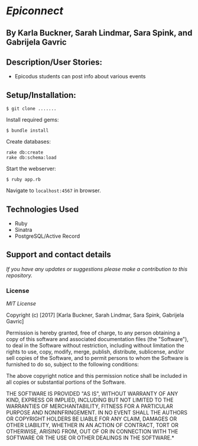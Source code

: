 # _Epiconnect_

## By Karla Buckner, Sarah Lindmar, Sara Spink, and Gabrijela Gavric

## Description/User Stories:
- Epicodus students can post info about various events


## Setup/Installation:

```
$ git clone .......
```

Install required gems:
```
$ bundle install
```

Create databases:
```
rake db:create
rake db:schema:load
```

Start the webserver:
```
$ ruby app.rb
```

Navigate to `localhost:4567` in browser.


## Technologies Used

- Ruby
- Sinatra
- PostgreSQL/Active Record

## Support and contact details

_If you have any updates or suggestions please make a contribution to this repository._

### License

_MIT License_

Copyright (c) [2017] [Karla Buckner, Sarah Lindmar, Sara Spink, Gabrijela Gavric]

Permission is hereby granted, free of charge, to any person obtaining a copy of this software and associated documentation files (the "Software"), to deal in the Software without restriction, including without limitation the rights to use, copy, modify, merge, publish, distribute, sublicense, and/or sell copies of the Software, and to permit persons to whom the Software is furnished to do so, subject to the following conditions:

The above copyright notice and this permission notice shall be included in all copies or substantial portions of the Software.

THE SOFTWARE IS PROVIDED "AS IS", WITHOUT WARRANTY OF ANY KIND, EXPRESS OR IMPLIED, INCLUDING BUT NOT LIMITED TO THE WARRANTIES OF MERCHANTABILITY, FITNESS FOR A PARTICULAR PURPOSE AND NONINFRINGEMENT. IN NO EVENT SHALL THE AUTHORS OR COPYRIGHT HOLDERS BE LIABLE FOR ANY CLAIM, DAMAGES OR OTHER LIABILITY, WHETHER IN AN ACTION OF CONTRACT, TORT OR OTHERWISE, ARISING FROM, OUT OF OR IN CONNECTION WITH THE SOFTWARE OR THE USE OR OTHER DEALINGS IN THE SOFTWARE.*
